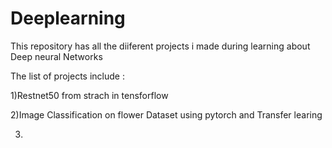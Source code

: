 # Deeplearning
This repository has all the diiferent projects i made during learning about Deep neural Networks 


The list of projects include :
  
  1)Restnet50 from strach in tensforflow
  
  2)Image Classification on flower Dataset using pytorch and Transfer learing
  
  3)
  
